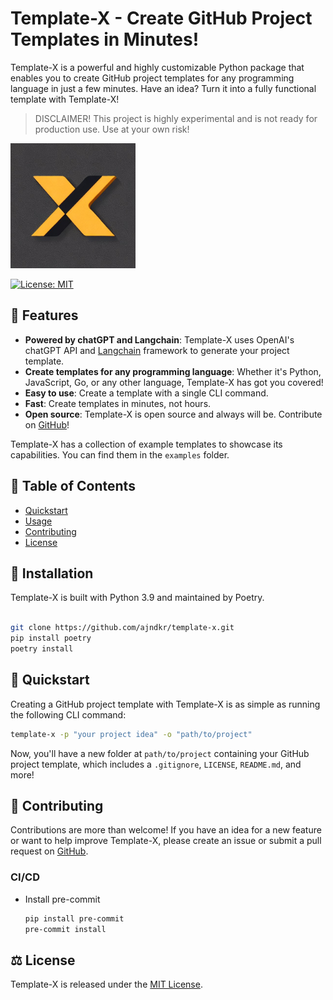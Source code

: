 # Template-X - Create GitHub Project Templates in Minutes!

Template-X is a powerful and highly customizable Python package that enables you to create GitHub project templates for any programming language in just a few minutes. Have an idea? Turn it into a fully functional template with Template-X!

> DISCLAIMER! This project is highly experimental and is not ready for production use. Use at your own risk!

<img src="assets/logo.jpeg" alt="template-x-logo" width="200">

[![License: MIT](https://img.shields.io/badge/License-MIT-yellow.svg)](https://github.com/ajndkr/template-x/blob/main/LICENSE)

## 🚀 Features

- **Powered by chatGPT and Langchain**: Template-X uses OpenAI's chatGPT API and [Langchain](https://langchain.readthedocs.io/en/latest/) framework to generate your project template.
- **Create templates for any programming language**: Whether it's Python, JavaScript, Go, or any other language, Template-X has got you covered!
- **Easy to use**: Create a template with a single CLI command.
- **Fast**: Create templates in minutes, not hours.
- **Open source**: Template-X is open source and always will be. Contribute on [GitHub](https://github.com/ajndkr/template-x)!

Template-X has a collection of example templates to showcase its capabilities. You can find them in the `examples` folder.

## 📖 Table of Contents

- [Quickstart](#-quickstart)
- [Usage](#-usage)
- [Contributing](#-contributing)
- [License](#-license)

## 💾 Installation

Template-X is built with Python 3.9 and maintained by Poetry.

```bash

git clone https://github.com/ajndkr/template-x.git
pip install poetry
poetry install
```

## 🎯 Quickstart

Creating a GitHub project template with Template-X is as simple as running the following CLI command:

```bash
template-x -p "your project idea" -o "path/to/project"
```

Now, you'll have a new folder at `path/to/project` containing your GitHub project template, which includes a `.gitignore`, `LICENSE`, `README.md`, and more!

## 🤝 Contributing

Contributions are more than welcome! If you have an idea for a new feature or want to help improve Template-X, please create an issue or submit a pull request
on [GitHub](https://github.com/ajndkr/template-x).

### CI/CD

- Install pre-commit

  ```bash
  pip install pre-commit
  pre-commit install
  ```

## ⚖️ License

Template-X is released under the [MIT License](https://github.com/ajndkr/template-x/blob/main/LICENSE).
